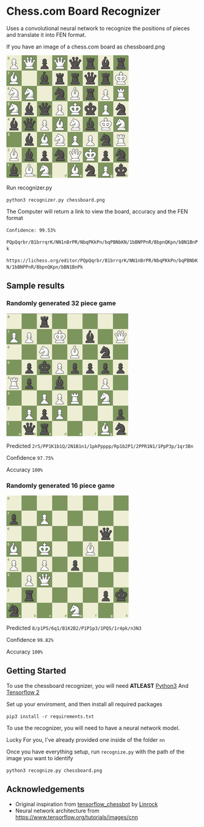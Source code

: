 # Chess.com Board Recognizer

Uses a convolutional neural network to recognize the positions of pieces and translate it into FEN format.

If you have an image of a chess.com board as chessboard.png

![Example ChessBoard](./readme/chessboard.png)

Run recognizer.py

`python3 recognizer.py chessboard.png`

The Computer will return a link to view the board, accuracy and the FEN format

`Confidence: 99.53%`

`PQpQqrbr/B1brrqrK/NN1nBrPR/NbqPKkPn/bqPBNbKN/1bBNPPnR/BbpnQKpn/bBN1BnPk`

`https://lichess.org/editor/PQpQqrbr/B1brrqrK/NN1nBrPR/NbqPKkPn/bqPBNbKN/1bBNPPnR/BbpnQKpn/bBN1BnPk`

## Sample results

### Randomly generated 32 piece game

![example1](./readme/example1.png)

Predicted `2r5/PP1K1b1Q/2N1B1n1/1pkPpppp/Rp1b2P1/2PPR1N1/1PpP3p/1qr3Bn`

Confidence `97.75%`

Accuracy `100%`

### Randomly generated 16 piece game

![example2](./readme/example2.png)

Predicted `8/p1P5/6q1/B1K2B2/P1P1p3/1PQ5/1r4pk/n3N3`

Confidence `99.82%`

Accuracy `100%`

## Getting Started

To use the chessboard recognizer, you will need **ATLEAST** [Python3](https://www.python.org/downloads/) And [Tensorflow 2](https://www.tensorflow.org/)

Set up your enviroment, and then install all required packages

```pip3 install -r requirements.txt```

To use the recognizer, you will need to have a neural network model.

Lucky For you, I've already provided one inside of the folder `nn`

Once you have everything setup, run `recognize.py` with the path of the image you want to identify

`python3 recognize.py chessboard.png`

## Acknowledgements

* Original inspiration from [tensorflow_chessbot](https://github.com/linrock/chessboard-recognizer) by [Linrock](https://github.com/linrock/)
* Neural network architecture from https://www.tensorflow.org/tutorials/images/cnn
